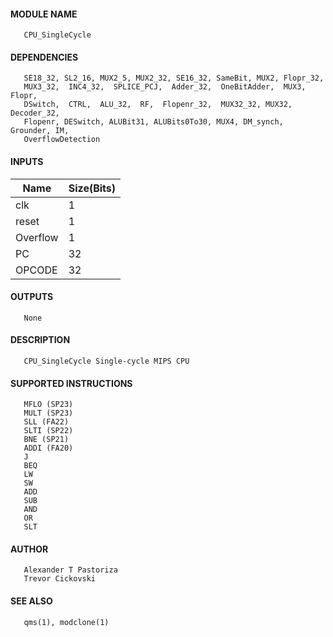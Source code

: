 #### MODULE NAME
       CPU_SingleCycle

#### DEPENDENCIES
       SE18_32, SL2_16, MUX2_5, MUX2_32, SE16_32, SameBit, MUX2, Flopr_32,
       MUX3_32,  INC4_32,  SPLICE_PCJ,  Adder_32,  OneBitAdder,  MUX3,  Flopr,
       DSwitch,  CTRL,  ALU_32,  RF,  Flopenr_32,  MUX32_32, MUX32, Decoder_32,
       Flopenr, DESwitch, ALUBit31, ALUBits0To30, MUX4, DM_synch, Grounder, IM,
       OverflowDetection

#### INPUTS
Name  | Size(Bits)
-------|------------
clk  |     1      
reset |     1      
Overflow|	1
PC	|	32
OPCODE	|	32

#### OUTPUTS
       None

#### DESCRIPTION
       CPU_SingleCycle Single-cycle MIPS CPU

#### SUPPORTED INSTRUCTIONS
       MFLO (SP23)
       MULT (SP23)
       SLL (FA22)
       SLTI (SP22)
       BNE (SP21)
       ADDI (FA20)
       J
       BEQ
       LW
       SW
       ADD
       SUB
       AND
       OR
       SLT

#### AUTHOR
       Alexander T Pastoriza
       Trevor Cickovski

#### SEE ALSO
       qms(1), modclone(1)
